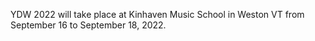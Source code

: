 
YDW 2022 will take place at Kinhaven Music School in Weston VT from September 16 to September 18, 2022\.



